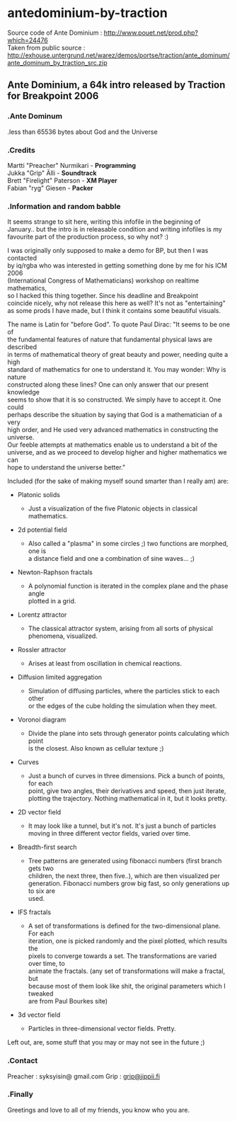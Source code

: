 # antedominium-by-traction

Source code of Ante Dominium : http://www.pouet.net/prod.php?which=24476  
Taken from public source : http://exhouse.untergrund.net/warez/demos/portse/traction/ante_dominum/ante_dominum_by_traction_src.zip

## Ante Dominium, a 64k intro released by Traction for Breakpoint 2006

### .Ante Dominum

.less than 65536 bytes about God and the Universe

### .Credits
   Martti "Preacher" Nurmikari - **Programming**  
   Jukka "Grip" Älli           - **Soundtrack**  
   Brett "Firelight" Paterson  - **XM Player**  
   Fabian "ryg" Giesen         - **Packer**  
   
### .Information and random babble

 It seems strange to sit here, writing this infofile in the beginning of  
 January.. but the intro is in releasable condition and writing infofiles is my  
 favourite part of the production process, so why not? :) 
 
 I was originally only supposed to make a demo for BP, but then I was contacted  
 by iq/rgba who was interested in getting something done by me for his ICM 2006  
 (International Congress of Mathematicians)  workshop on realtime mathematics,  
 so I hacked this thing together. Since his deadline and Breakpoint  
 coincide nicely, why not release this here as well? It's not as "entertaining"  
 as some prods I have made, but I think it contains some beautiful visuals.   
 
 The name is Latin for "before God". To quote Paul Dirac: "It seems to be one of  
 the fundamental features of nature that fundamental physical laws are described  
 in terms of mathematical theory of great beauty and power, needing quite a high  
 standard of mathematics for one to understand it. You may wonder: Why is nature  
 constructed along these lines? One can only answer that our present knowledge  
 seems to show that it is so constructed. We simply have to accept it. One could  
 perhaps describe the situation by saying that God is a mathematician of a very  
 high order, and He used very advanced mathematics in constructing the universe.  
 Our feeble attempts at mathematics enable us to understand a bit of the  
 universe, and as we proceed to develop higher and higher mathematics we can  
 hope to understand the universe better."
 
 Included (for the sake of making myself sound smarter than I really am) are:
 
-  Platonic solids
    - Just a visualization of the five Platonic objects in classical mathematics.

-  2d potential field
    - Also called a "plasma" in some circles ;) two functions are morphed, one is  
   a distance field and one a combination of sine waves... ;)

-  Newton-Raphson fractals
    - A polynomial function is iterated in the complex plane and the phase angle  
   plotted in a grid.

-  Lorentz attractor
    - The classical attractor system, arising from all sorts of physical  
   phenomena, visualized.

-  Rossler attractor
    - Arises at least from oscillation in chemical reactions.

-  Diffusion limited aggregation
    - Simulation of diffusing particles, where the particles stick to each other  
   or the edges of the cube holding the simulation when they meet. 

-  Voronoi diagram
    - Divide the plane into sets through generator points calculating which point  
   is the closest. Also known as cellular texture ;)
     
-  Curves
    - Just a bunch of curves in three dimensions. Pick a bunch of points, for each  
    point, give two angles, their derivatives and speed, then just iterate,  
    plotting the trajectory. Nothing mathematical in it, but it looks pretty.
  
-  2D vector field
    - It may look like a tunnel, but it's not. It's just a bunch of particles  
   moving in three different vector fields, varied over time.
   
-  Breadth-first search
    - Tree patterns are generated using fibonacci numbers (first branch gets two  
   children, the next three, then five..), which are then visualized per  
   generation. Fibonacci numbers grow big fast, so only generations up to six are  
   used. 
  
-  IFS fractals
    - A set of transformations is defined for the two-dimensional plane. For each  
   iteration, one is picked randomly and the pixel plotted, which results the  
   pixels to converge towards a set. The transformations are varied over time, to  
   animate the fractals. (any set of transformations will make a fractal, but   
   because most of them look like shit, the original parameters which I tweaked  
   are from Paul Bourkes site)
     
-  3d vector field
    - Particles in three-dimensional vector fields. Pretty. 
  
 Left out, are, some stuff that you may or may not see in the future ;)
 
 
### .Contact

 Preacher : syksyisin@ gmail.com
 Grip     : grip@jippii.fi
 

 
### .Finally

 Greetings and love to all of my friends, you know who you are.
